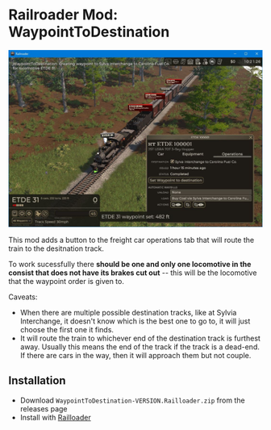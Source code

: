 # Railroader Mod: WaypointToDestination

![](./Capture.JPG)

This mod adds a button to the freight car operations tab that will route the train to the desitnation track.

To work sucessfully there **should be one and only one locomotive in the consist that does not have its brakes cut out** -- this will be the locomotive that the waypoint order is given to.

Caveats:
* When there are multiple possible destination tracks, like at Sylvia Interchange, it doesn't know which is the best one to go to, it will just choose the first one it finds.
* It will route the train to whichever end of the destination track is furthest away. Usually this means the end of the track if the track is a dead-end. If there are cars in the way, then it will approach them but not couple.

## Installation

* Download `WaypointToDestination-VERSION.Railloader.zip` from the releases page
* Install with [Railloader](https://railroader.stelltis.ch/)

